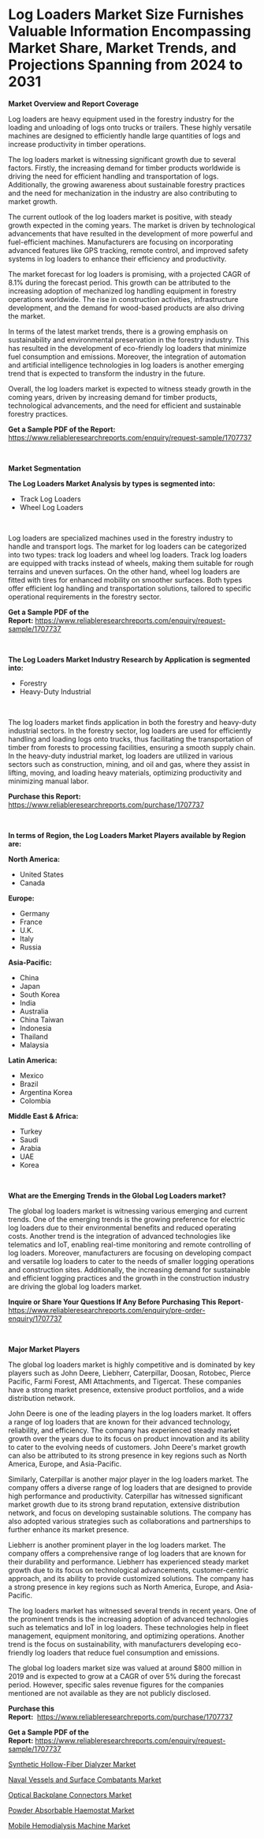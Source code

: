 <p><h1>Log Loaders Market Size Furnishes Valuable Information Encompassing Market Share, Market Trends, and Projections Spanning from 2024 to 2031</h1></p><p><strong>Market Overview and Report Coverage</strong></p>
<p><p>Log loaders are heavy equipment used in the forestry industry for the loading and unloading of logs onto trucks or trailers. These highly versatile machines are designed to efficiently handle large quantities of logs and increase productivity in timber operations.</p><p>The log loaders market is witnessing significant growth due to several factors. Firstly, the increasing demand for timber products worldwide is driving the need for efficient handling and transportation of logs. Additionally, the growing awareness about sustainable forestry practices and the need for mechanization in the industry are also contributing to market growth.</p><p>The current outlook of the log loaders market is positive, with steady growth expected in the coming years. The market is driven by technological advancements that have resulted in the development of more powerful and fuel-efficient machines. Manufacturers are focusing on incorporating advanced features like GPS tracking, remote control, and improved safety systems in log loaders to enhance their efficiency and productivity.</p><p>The market forecast for log loaders is promising, with a projected CAGR of 8.1% during the forecast period. This growth can be attributed to the increasing adoption of mechanized log handling equipment in forestry operations worldwide. The rise in construction activities, infrastructure development, and the demand for wood-based products are also driving the market.</p><p>In terms of the latest market trends, there is a growing emphasis on sustainability and environmental preservation in the forestry industry. This has resulted in the development of eco-friendly log loaders that minimize fuel consumption and emissions. Moreover, the integration of automation and artificial intelligence technologies in log loaders is another emerging trend that is expected to transform the industry in the future.</p><p>Overall, the log loaders market is expected to witness steady growth in the coming years, driven by increasing demand for timber products, technological advancements, and the need for efficient and sustainable forestry practices.</p></p>
<p><strong>Get a Sample PDF of the Report:</strong> <a href="https://www.reliableresearchreports.com/enquiry/request-sample/1707737">https://www.reliableresearchreports.com/enquiry/request-sample/1707737</a></p>
<p>&nbsp;</p>
<p><strong>Market Segmentation</strong></p>
<p><strong>The Log Loaders Market Analysis by types is segmented into:</strong></p>
<p><ul><li>Track Log Loaders</li><li>Wheel Log Loaders</li></ul></p>
<p>&nbsp;</p>
<p><p>Log loaders are specialized machines used in the forestry industry to handle and transport logs. The market for log loaders can be categorized into two types: track log loaders and wheel log loaders. Track log loaders are equipped with tracks instead of wheels, making them suitable for rough terrains and uneven surfaces. On the other hand, wheel log loaders are fitted with tires for enhanced mobility on smoother surfaces. Both types offer efficient log handling and transportation solutions, tailored to specific operational requirements in the forestry sector.</p></p>
<p><strong>Get a Sample PDF of the Report:</strong>&nbsp;<a href="https://www.reliableresearchreports.com/enquiry/request-sample/1707737">https://www.reliableresearchreports.com/enquiry/request-sample/1707737</a></p>
<p>&nbsp;</p>
<p><strong>The Log Loaders Market Industry Research by Application is segmented into:</strong></p>
<p><ul><li>Forestry</li><li>Heavy-Duty Industrial</li></ul></p>
<p>&nbsp;</p>
<p><p>The log loaders market finds application in both the forestry and heavy-duty industrial sectors. In the forestry sector, log loaders are used for efficiently handling and loading logs onto trucks, thus facilitating the transportation of timber from forests to processing facilities, ensuring a smooth supply chain. In the heavy-duty industrial market, log loaders are utilized in various sectors such as construction, mining, and oil and gas, where they assist in lifting, moving, and loading heavy materials, optimizing productivity and minimizing manual labor.</p></p>
<p><strong>Purchase this Report:</strong>&nbsp; <a href="https://www.reliableresearchreports.com/purchase/1707737">https://www.reliableresearchreports.com/purchase/1707737</a></p>
<p>&nbsp;</p>
<p><strong>In terms of Region, the Log Loaders Market Players available by Region are:</strong></p>
<p>
    <p> <strong> North America: </strong>
        <ul>
            <li>United States</li>
            <li>Canada</li>
        </ul>
        </p> 
    <p> <strong> Europe: </strong>
        <ul>
            <li>Germany</li>
            <li>France</li>
            <li>U.K.</li>
            <li>Italy</li>
            <li>Russia</li>
        </ul>
        </p> 
    <p> <strong> Asia-Pacific: </strong>
        <ul>
            <li>China</li>
            <li>Japan</li>
            <li>South Korea</li>
            <li>India</li>
            <li>Australia</li>
            <li>China Taiwan</li>
            <li>Indonesia</li>
            <li>Thailand</li>
            <li>Malaysia</li>
        </ul>
        </p> 
    <p> <strong> Latin America: </strong>
        <ul>
            <li>Mexico</li>
            <li>Brazil</li>
            <li>Argentina Korea</li>
            <li>Colombia</li>
        </ul>
        </p> 
    <p> <strong> Middle East & Africa: </strong>
        <ul>
            <li>Turkey</li>
            <li>Saudi</li>
            <li>Arabia</li>
            <li>UAE</li>
            <li>Korea</li>
        </ul>
    </p>
    </p>
<p>&nbsp;</p>
<p><strong>What are the Emerging Trends in the Global Log Loaders market?</strong></p>
<p><p>The global log loaders market is witnessing various emerging and current trends. One of the emerging trends is the growing preference for electric log loaders due to their environmental benefits and reduced operating costs. Another trend is the integration of advanced technologies like telematics and IoT, enabling real-time monitoring and remote controlling of log loaders. Moreover, manufacturers are focusing on developing compact and versatile log loaders to cater to the needs of smaller logging operations and construction sites. Additionally, the increasing demand for sustainable and efficient logging practices and the growth in the construction industry are driving the global log loaders market.</p></p>
<p><strong>Inquire or Share Your Questions If Any Before Purchasing This Report</strong>- <a href="https://www.reliableresearchreports.com/enquiry/pre-order-enquiry/1707737">https://www.reliableresearchreports.com/enquiry/pre-order-enquiry/1707737</a></p>
<p>&nbsp;</p>
<p><strong>Major Market Players</strong></p>
<p><p>The global log loaders market is highly competitive and is dominated by key players such as John Deere, Liebherr, Caterpillar, Doosan, Rotobec, Pierce Pacific, Farmi Forest, AMI Attachments, and Tigercat. These companies have a strong market presence, extensive product portfolios, and a wide distribution network.</p><p>John Deere is one of the leading players in the log loaders market. It offers a range of log loaders that are known for their advanced technology, reliability, and efficiency. The company has experienced steady market growth over the years due to its focus on product innovation and its ability to cater to the evolving needs of customers. John Deere's market growth can also be attributed to its strong presence in key regions such as North America, Europe, and Asia-Pacific.</p><p>Similarly, Caterpillar is another major player in the log loaders market. The company offers a diverse range of log loaders that are designed to provide high performance and productivity. Caterpillar has witnessed significant market growth due to its strong brand reputation, extensive distribution network, and focus on developing sustainable solutions. The company has also adopted various strategies such as collaborations and partnerships to further enhance its market presence.</p><p>Liebherr is another prominent player in the log loaders market. The company offers a comprehensive range of log loaders that are known for their durability and performance. Liebherr has experienced steady market growth due to its focus on technological advancements, customer-centric approach, and its ability to provide customized solutions. The company has a strong presence in key regions such as North America, Europe, and Asia-Pacific.</p><p>The log loaders market has witnessed several trends in recent years. One of the prominent trends is the increasing adoption of advanced technologies such as telematics and IoT in log loaders. These technologies help in fleet management, equipment monitoring, and optimizing operations. Another trend is the focus on sustainability, with manufacturers developing eco-friendly log loaders that reduce fuel consumption and emissions.</p><p>The global log loaders market size was valued at around $800 million in 2019 and is expected to grow at a CAGR of over 5% during the forecast period. However, specific sales revenue figures for the companies mentioned are not available as they are not publicly disclosed.</p></p>
<p><strong>Purchase this Report:</strong>&nbsp;&nbsp;<a href="https://www.reliableresearchreports.com/purchase/1707737">https://www.reliableresearchreports.com/purchase/1707737</a></p>
<p></p>
<p><strong>Get a Sample PDF of the Report:</strong>&nbsp;<a href="https://www.reliableresearchreports.com/enquiry/request-sample/1707737">https://www.reliableresearchreports.com/enquiry/request-sample/1707737</a></p>
<p><p><a href="https://medium.com/@damorgan64868/synthetic-hollow-fiber-dialyzer-market-insight-market-trends-growth-forecasted-from-2023-to-2030-76e5ef9d4543">Synthetic Hollow-Fiber Dialyzer Market</a></p><p><a href="https://github.com/deliacustodio40/Market-Research-Report-List-2/blob/main/naval-vessels-and-surface-combatants-market.md">Naval Vessels and Surface Combatants Market</a></p><p><a href="https://github.com/maliyahmorrow6654/Market-Research-Report-List-2/blob/main/optical-backplane-connectors-market.md">Optical Backplane Connectors Market</a></p><p><a href="https://medium.com/@damorgan64868/powder-absorbable-haemostat-market-research-report-its-history-and-forecast-2023-to-2030-20a574a77694">Powder Absorbable Haemostat Market</a></p><p><a href="https://medium.com/@damorgan64868/mobile-hemodialysis-machine-market-size-and-market-trends-complete-industry-overview-2023-to-2030-968749d1b594">Mobile Hemodialysis Machine Market</a></p></p>